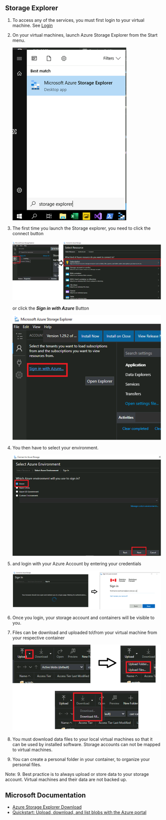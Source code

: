 ## Storage Explorer 

1. To access any of the services, you must first login to your virtual machine. See [Login](ExtVirtualMachines.md)

2. On your virtual machines, launch Azure Storage Explorer from the Start menu.

   ![Microsoft Azure Storage Explorer](images/AzureStorageExplorer.png)

3. The first time you launch the Storage explorer, you need to click the connect button 

   ![Connect](images/AzureStorageExplorerConnect1.png)

   or click the ***Sign in with Azure*** Button

   ![Sign In With Azure](images/AzureStorageExplorerConnect2.png)

3. You then have to select your environment.  

   ![Connect using Azure Account](images/AzureStorageExplorerSelectEnviroment.png)  

4. and login with your Azure Account by entering your credentials

   ![Use your Credentials](images/AzureStorageExplorerSignIn.png) 
   
5. Once you login, your storage account and containers will be visible to you.

6. Files can be download and uploaded to\from your virtual machine from your respective container 

   ![Download and Upload Files](images/AzureStorageExplorerUpDown.png) 

7. You must download data files to your local virtual machines so that it can be used by installed software. Storage accounts can not be mapped to virtual machines.
8. You can create a personal folder in your container, to organize your personal files.

Note:
9. Best practice is to always upload or store data to your storage account.  Virtual machines and their data are not backed up.


## Microsoft Documentation
- [Azure Storage Explorer Download](https://azure.microsoft.com/en-us/features/storage-explorer/)  
- [Quickstart: Upload, download, and list blobs with the Azure portal](https://docs.microsoft.com/en-us/azure/storage/blobs/storage-quickstart-blobs-portal)
